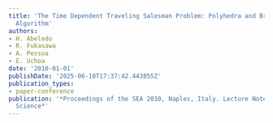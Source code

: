 ```yaml
---
title: 'The Time Dependent Traveling Salesman Problem: Polyhedra and Branch-Cut-and-Price
  Algorithm'
authors:
- H. Abeledo
- R. Fukasawa
- A. Pessoa
- E. Uchoa
date: '2010-01-01'
publishDate: '2025-06-18T17:37:42.443855Z'
publication_types:
- paper-conference
publication: '*Proceedings of the SEA 2010, Naples, Italy. Lecture Notes in Computer
  Science*'
---
```

